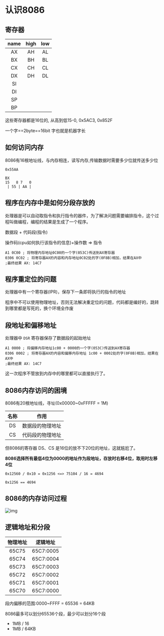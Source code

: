 # 认识8086

## 寄存器
| name | high | low |
|:----:|:----:|:---:|
| AX   | AH   | AL  |
| BX   | BH   | BL  |
| CX   | CH   | CL  |
| DX   | DH   | DL  |
| SI   |      |     |
| DI   |      |     |
| SP   |      |     |
| BP   |      |     |

这些寄存器都是16位的, 从高到低15-0, 0x5AC3, 0x852F

一个字==2byte==16bit 字也就是机器字长


## 如何访问内存
8086有16根地址线，与内存相连，读写内存,传输数据时需要多少位就传送多少位

``` assembly
0x55AA

BX
15   8 7   0
 | 55 | AA |
```

## 程序在内存中是如何分段存放的
处理器是可以自动取指令和执行指令的器件，为了解决问题需要编排指令，这个过程叫做编程，编程的结果是生成了一个程序。

数据段 + 代码段(指令)

操作码(cpu如何执行该指令的信息)+操作数  => 指令

``` assembly
A1 0C00 ; 将物理内存地址0C00的一个字(053C)传送到AX寄存器
0306 0C02 ; 将寄存器AX的内容和内存地址0C02处的字(0F8B)相加，结果在AX中
;最终结果 AX: 14C7
```

## 程序重定位的问题
处理器中有一个寄存器(IPR)，保存下一条即将执行的指令的地址

程序中不可以使用物理地址，否则无法解决重定位的问题，代码都是编好的，跳转到哪里都是写死的，换个环境全作废

## 段地址和偏移地址

处理器中 `DSR` 寄存器保存了数据段的起始地址

``` assembly
A1 0000 ; 将偏移内存地址1c00 + 0000的一个字(053C)传送到AX寄存器
0306 0002 ; 将寄存器AX的内容和偏移内存地址 1c00 + 0002处的字(0F8B)相加，结果在AX中
;最终结果 AX: 14C7
```

这一次程序不管放到内存中的哪里都可以直接执行了。

## 8086内存访问的困境
8086有20根地址线，寻址(0x00000~0xFFFFF = 1M)

| 名称 | 作用             |
|:----:|:----------------:|
| DS   | 数据段的物理地址 |
| CS   | 代码段的物理地址 |

但8086的寄存器 DS、CS 是16位的放不下20位的地址，这就尴尬了。

**8086选择所有最低4位为0000的地址作为段地址，存放时右移4位，取用时左移4位**
``` assembly
0x12560 / 0x10 = 0x1256 <=> 75104 / 16 = 4694

0x1256 == 4694
```

## 8086的内存访问过程
![img](img/内存访问过程.png)

## 逻辑地址和分段

| 物理地址 | 逻辑地址  |
|:--------:|:---------:|
| 65C75    | 65C7:0005 |
| 65C74    | 65C7:0004 |
| 65C73    | 65C7:0003 |
| 65C72    | 65C7:0002 |
| 65C71    | 65C7:0001 |
| 65C70    | 65C7:0000 |


段内偏移的范围:0000~FFFF = 65536 = 64KB

8086最多可以划分65536个段，最少可以划分16个段
- 1MB / 16 
- 1MB / 64KB

